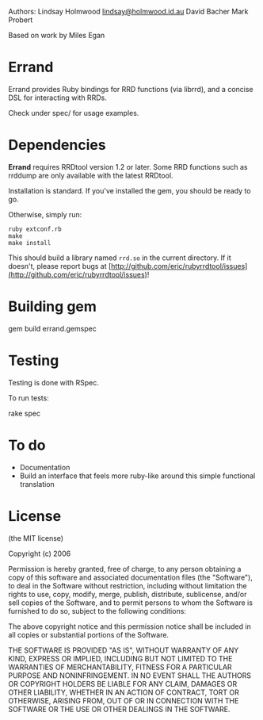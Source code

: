 
Authors: Lindsay Holmwood <lindsay@holmwood.id.au>
				 David Bacher <drbacher at alum.mit.edu>
         Mark Probert <probertm at acm.org>  

Based on work by Miles Egan <miles at caddr.com>

Errand
======

Errand provides Ruby bindings for RRD functions (via librrd), and a concise 
DSL for interacting with RRDs. 

Check under spec/ for usage examples. 

Dependencies
============

**Errand** requires RRDtool version 1.2 or later. Some RRD functions such
as rrddump are only available with the latest RRDtool.

Installation is standard. If you've installed the gem, you should be ready
to go. 

Otherwise, simply run:

    ruby extconf.rb
    make
    make install

This should build a library named `rrd.so` in the current directory. If it 
doesn't, please report bugs at [http://github.com/eric/rubyrrdtool/issues](http://github.com/eric/rubyrrdtool/issues)!

Building gem
============

gem build errand.gemspec 

Testing 
=======

Testing is done with RSpec. 

To run tests: 

   rake spec

To do
=====

* Documentation
* Build an interface that feels more ruby-like around this simple functional
  translation


License
=======

(the MIT license)

Copyright (c) 2006 

Permission is hereby granted, free of charge, to any person obtaining
a copy of this software and associated documentation files (the
"Software"), to deal in the Software without restriction, including
without limitation the rights to use, copy, modify, merge, publish,
distribute, sublicense, and/or sell copies of the Software, and to
permit persons to whom the Software is furnished to do so, subject to
the following conditions:

The above copyright notice and this permission notice shall be
included in all copies or substantial portions of the Software.

THE SOFTWARE IS PROVIDED "AS IS", WITHOUT WARRANTY OF ANY KIND,
EXPRESS OR IMPLIED, INCLUDING BUT NOT LIMITED TO THE WARRANTIES OF
MERCHANTABILITY, FITNESS FOR A PARTICULAR PURPOSE AND NONINFRINGEMENT.
IN NO EVENT SHALL THE AUTHORS OR COPYRIGHT HOLDERS BE LIABLE FOR ANY
CLAIM, DAMAGES OR OTHER LIABILITY, WHETHER IN AN ACTION OF CONTRACT,
TORT OR OTHERWISE, ARISING FROM, OUT OF OR IN CONNECTION WITH THE
SOFTWARE OR THE USE OR OTHER DEALINGS IN THE SOFTWARE.
